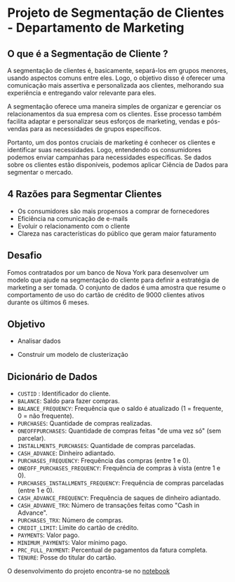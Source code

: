 # Projeto de Segmentação de Clientes - Departamento de Marketing

<h2> O que é a Segmentação de Cliente ? </h2>

A segmentação de clientes é, basicamente, separá-los em grupos menores, usando aspectos comuns entre eles. Logo, o objetivo disso é oferecer uma comunicação mais assertiva e personalizada aos clientes, melhorando sua experiência e entregando valor relevante para eles.

A segmentação oferece uma maneira simples de organizar e gerenciar os relacionamentos da sua empresa com os clientes.  Esse processo também facilita adaptar e personalizar seus esforços de marketing, vendas e pós-vendas para as necessidades de grupos específicos. 

Portanto, um dos pontos cruciais de marketing é conhecer os clientes e identificar suas necessidades. Logo, entendendo os consumidores podemos enviar campanhas para necessidades específicas. Se dados sobre os clientes estão disponíveis, podemos aplicar Ciência de Dados para segmentar o mercado.


<h2> 4 Razões para Segmentar Clientes </h2>

- Os consumidores são mais propensos a comprar de fornecedores
- Eficiência na comunicação de e-mails
- Evoluir o relacionamento com o cliente 
- Clareza nas características do público que geram maior faturamento

<h2> Desafio </h2>

Fomos contratados por um banco de Nova York para desenvolver um modelo que ajude na segmentação do cliente para definir a estratégia de marketing a ser tomada.
O conjunto de dados é uma amostra que resume o comportamento de uso do cartão de crédito de 9000 clientes ativos durante os últimos 6 meses.

<h2> Objetivo </h2>

- Analisar dados

- Construir um modelo de clusterização

<h2> Dicionário de Dados </h2>

- `CUSTID` : Identificador do cliente.
- `BALANCE`: Saldo para fazer compras.
- `BALANCE_FREQUENCY`: Frequência que o saldo é atualizado (1 = frequente, 0 = não frequente).
- `PURCHASES`: Quantidade de compras realizadas.
- `ONEOFFPURCHASES`: Quantidade de compras feitas "de uma vez só" (sem parcelar).
- `INSTALLMENTS_PURCHASES`: Quantidade de compras parceladas.
- `CASH_ADVANCE`: Dinheiro adiantado.
- `PURCHASES_FREQUENCY`: Frequência das compras (entre 1 e 0).
- `ONEOFF_PURCHASES_FREQUENCY`: Frequência de compras à vista (entre 1 e 0).
- `PURCHASES_INSTALLMENTS_FREQUENCY`: Frequência de compras parceladas (entre 1 e 0).
- `CASH_ADVANCE_FREQUENCY`: Frequência de saques de dinheiro adiantado.
- `CASH_ADVANVE_TRX`: Número de transações feitas como "Cash in Advance".
- `PURCHASES_TRX`: Número de compras.
- `CREDIT_LIMIT`: Limite do cartão de crédito.
- `PAYMENTS`: Valor pago.
- `MINIMUM_PAYMENTS`: Valor mínimo pago.
- `PRC_FULL_PAYMENT`: Percentual de pagamentos da fatura completa.
- `TENURE`: Posse do titular do cartão.


O desenvolvimento do projeto encontra-se no [notebook](https://github.com/nickolasdias/marketing/blob/main/notebooks/m01.ipynb)
